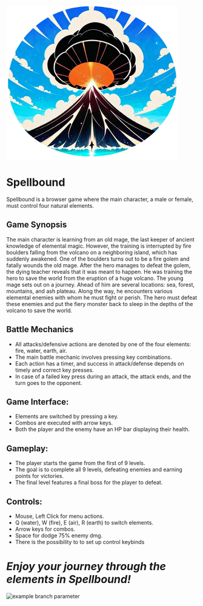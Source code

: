 ![alt text](/img/logo_little_1.png)
# Spellbound
 Spellbound is a browser game where the main character, a male or female, must control four natural elements.


## Game Synopsis
The main character is learning from an old mage, the last keeper of ancient knowledge of elemental magic. However, the training is interrupted by fire boulders falling from the volcano on a neighboring island, which has suddenly awakened. One of the boulders turns out to be a fire golem and fatally wounds the old mage. After the hero manages to defeat the golem, the dying teacher reveals that it was meant to happen. He was training the hero to save the world from the eruption of a huge volcano. The young mage sets out on a journey. Ahead of him are several locations: sea, forest, mountains, and ash plateau. Along the way, he encounters various elemental enemies with whom he must fight or perish. The hero must defeat these enemies and put the fiery monster back to sleep in the depths of the volcano to save the world.

## Battle Mechanics
* All attacks/defensive actions are denoted by one of the four elements: fire, water, earth, air.
* The main battle mechanic involves pressing key combinations.
* Each action has a timer, and success in attack/defense depends on timely and correct key presses.
* In case of a failed key press during an attack, the attack ends, and the turn goes to the opponent.
## Game Interface:
* Elements are switched by pressing a key.
* Combos are executed with arrow keys.
* Both the player and the enemy have an HP bar displaying their health.
## Gameplay:
* The player starts the game from the first of 9 levels.
* The goal is to complete all 9 levels, defeating enemies and earning points for victories.
* The final level features a final boss for the player to defeat.
## Controls:
* Mouse, Left Click for menu actions.
* Q (water), W (fire), E (air), R (earth) to switch elements.
* Arrow keys for combos.
* Space for dodge 75% enemy dmg.
* There is the possibility  to to set up control keybinds
  
# *Enjoy your journey through the elements in Spellbound!*


![example branch parameter](https://github.com/hexlet-project1/spellbound/actions/workflows/jekyll-gh-pages.yml/badge.svg)


